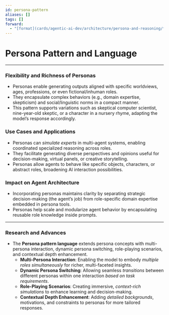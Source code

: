 ```yaml
---
id: persona-pattern
aliases: []
tags: []
forward:
  - "[format](cards/agentic-ai-dev/architecture/persona-and-reasoning/format.md)"
---
```


# Persona Pattern and Language

---

### Flexibility and Richness of Personas

- Personas enable generating outputs aligned with specific worldviews, ages, professions, or even fictional/inhuman roles.
- They encapsulate complex behaviors (e.g., domain expertise, skepticism) and social/linguistic norms in a compact manner.
- This pattern supports variations such as skeptical computer scientist, nine-year-old skeptic, or a character in a nursery rhyme, adapting the model’s response accordingly.

### Use Cases and Applications

- Personas can _simulate experts_ in multi-agent systems, enabling coordinated specialized reasoning across roles.
- They facilitate generating diverse perspectives and opinions useful for decision-making, virtual panels, or creative storytelling.
- Personas allow agents to behave like specific objects, characters, or abstract roles, broadening AI interaction possibilities.

### Impact on Agent Architecture

- Incorporating personas maintains clarity by separating strategic decision-making (the agent’s job) from role-specific domain expertise embedded in persona tools.
- Personas help scale and modularize agent behavior by encapsulating reusable role knowledge inside prompts.

---

### Research and Advances

- The **Persona pattern language** extends persona concepts with multi-persona interaction, dynamic persona switching, role-playing scenarios, and contextual depth enhancement.
  - **Multi-Persona Interaction**: Enabling the model to embody _multiple roles simultaneously_ for richer, multi-faceted insights.
  - **Dynamic Persona Switching**: Allowing seamless _transitions_ between different personas within one interaction _based on task requirements_.
  - **Role-Playing Scenarios**: Creating immersive, _context-rich simulations_ to enhance learning and decision-making.
  - **Contextual Depth Enhancement**: Adding _detailed backgrounds_, motivations, and constraints to personas for more tailored responses.
